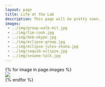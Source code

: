 ```yaml
---
layout: page
title: Life at the Lab
description: This page will be pretty soon.
images:
 - ../img/group-walk-mit.jpg
 - ../img/tim-cook.jpg
 - ../img/deb-skype.jpg
 - ../img/eclipse-group.jpg
 - ../img/eclipse-jules-shana.jpg
 - ../img/saquib-eclipse.jpg
 - ../img/sesame-talk.jpg
---
```

<div class="ui four column grid">
{% for image in page.images %}
  <div class="column">
    <img src="{{ image }}" class="ui medium image" />
  </div>
{% endfor %}
</div>
